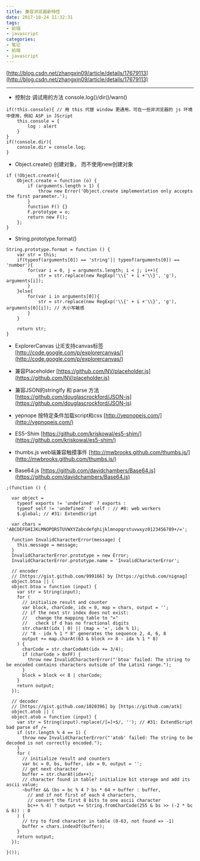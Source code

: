 ```yaml
---
title: 兼容浏览器新特性
date: 2017-10-24 11:32:31
tags:
- 前端
- javascript
categories:
- 笔记
- 前端
- javascript
---
```


[http://blog.csdn.net/zhangxin09/article/details/17679113](http://blog.csdn.net/zhangxin09/article/details/17679113)

<!--more-->

---
- 控制台 调试用的方法 console.log()/dir()/warn()
```
if(!this.console){ // 用 this 代替 window 更通用，可在一些非浏览器的 js 环境中使用，例如 ASP in JScript  
    this.console = {  
        log : alert  
    }  
}  
if(!console.dir){  
    console.dir = console.log;  
}  
```
 
- Object.create() 创建对象， 而不使用new创建对象
```
if (!Object.create){  
    Object.create = function (o) {  
        if (arguments.length > 1) {  
            throw new Error('Object.create implementation only accepts the first parameter.');  
        }  
        function F() {}  
        F.prototype = o;  
        return new F();  
    };  
} 
```
- String.prototype.format()
```
String.prototype.format = function () {  
    var str = this;   
    if(typeof(arguments[0]) == 'string'|| typeof(arguments[0]) == 'number'){  
        for(var i = 0, j = arguments.length; i < j; i++){  
            str = str.replace(new RegExp('\\{' + i +'\\}', 'g'), arguments[i]);  
        }  
    }else{  
        for(var i in arguments[0]){  
            str = str.replace(new RegExp('\\{' + i +'\\}', 'g'), arguments[0][i]); // 大小写敏感  
        }  
    }  
  
    return str;  
} 
```

- ExplorerCanvas 让IE支持canvas标签
[http://code.google.com/p/explorercanvas/](http://code.google.com/p/explorercanvas/)

- 兼容Placeholder
[https://github.com/NV/placeholder.js](https://github.com/NV/placeholder.js)

- 兼容JSON的stringify 和 parse 方法
[https://github.com/douglascrockford/JSON-js](https://github.com/douglascrockford/JSON-js)

- yepnope 按特定条件加载script和css
[http://yepnopejs.com/](http://yepnopejs.com/)

- ES5-Shim
[https://github.com/kriskowal/es5-shim/](https://github.com/kriskowal/es5-shim/)

- thumbs.js web端兼容触摸事件
[http://mwbrooks.github.com/thumbs.js/](http://mwbrooks.github.com/thumbs.js/)

- Base64.js
[https://github.com/davidchambers/Base64.js](https://github.com/davidchambers/Base64.js)
```
;(function () {

  var object =
    typeof exports != 'undefined' ? exports :
    typeof self != 'undefined' ? self : // #8: web workers
    $.global; // #31: ExtendScript

  var chars = 'ABCDEFGHIJKLMNOPQRSTUVWXYZabcdefghijklmnopqrstuvwxyz0123456789+/=';

  function InvalidCharacterError(message) {
    this.message = message;
  }
  InvalidCharacterError.prototype = new Error;
  InvalidCharacterError.prototype.name = 'InvalidCharacterError';

  // encoder
  // [https://gist.github.com/999166] by [https://github.com/nignag]
  object.btoa || (
  object.btoa = function (input) {
    var str = String(input);
    for (
      // initialize result and counter
      var block, charCode, idx = 0, map = chars, output = '';
      // if the next str index does not exist:
      //   change the mapping table to "="
      //   check if d has no fractional digits
      str.charAt(idx | 0) || (map = '=', idx % 1);
      // "8 - idx % 1 * 8" generates the sequence 2, 4, 6, 8
      output += map.charAt(63 & block >> 8 - idx % 1 * 8)
    ) {
      charCode = str.charCodeAt(idx += 3/4);
      if (charCode > 0xFF) {
        throw new InvalidCharacterError("'btoa' failed: The string to be encoded contains characters outside of the Latin1 range.");
      }
      block = block << 8 | charCode;
    }
    return output;
  });

  // decoder
  // [https://gist.github.com/1020396] by [https://github.com/atk]
  object.atob || (
  object.atob = function (input) {
    var str = String(input).replace(/[=]+$/, ''); // #31: ExtendScript bad parse of /=
    if (str.length % 4 == 1) {
      throw new InvalidCharacterError("'atob' failed: The string to be decoded is not correctly encoded.");
    }
    for (
      // initialize result and counters
      var bc = 0, bs, buffer, idx = 0, output = '';
      // get next character
      buffer = str.charAt(idx++);
      // character found in table? initialize bit storage and add its ascii value;
      ~buffer && (bs = bc % 4 ? bs * 64 + buffer : buffer,
        // and if not first of each 4 characters,
        // convert the first 8 bits to one ascii character
        bc++ % 4) ? output += String.fromCharCode(255 & bs >> (-2 * bc & 6)) : 0
    ) {
      // try to find character in table (0-63, not found => -1)
      buffer = chars.indexOf(buffer);
    }
    return output;
  });

}());
```